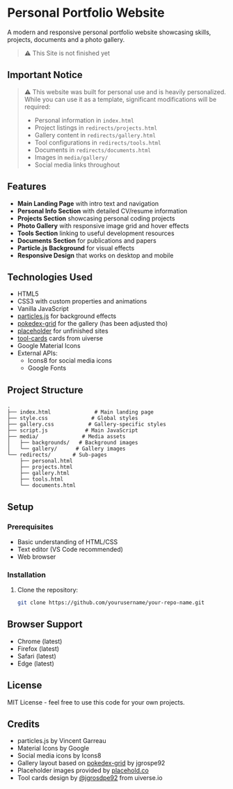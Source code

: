 # Personal Portfolio Website

A modern and responsive personal portfolio website showcasing skills, projects, documents and a photo gallery.  
> ⚠️ This Site is not finished yet

## Important Notice
> ⚠️ This website was built for personal use and is heavily personalized. While you can use it as a template, significant modifications will be required:
> - Personal information in `index.html`
> - Project listings in `redirects/projects.html`
> - Gallery content in `redirects/gallery.html`
> - Tool configurations in `redirects/tools.html`
> - Documents in `redirects/documents.html`
> - Images in `media/gallery/`
> - Social media links throughout


## Features

- **Main Landing Page** with intro text and navigation
- **Personal Info Section** with detailed CV/resume information 
- **Projects Section** showcasing personal coding projects
- **Photo Gallery** with responsive image grid and hover effects
- **Tools Section** linking to useful development resources
- **Documents Section** for publications and papers
- **Particle.js Background** for visual effects
- **Responsive Design** that works on desktop and mobile

## Technologies Used

- HTML5
- CSS3 with custom properties and animations
- Vanilla JavaScript
- [particles.js](https://github.com/VincentGarreau/particles.js/) for background effects
- [pokedex-grid](https://github.com/jgrospe92/pokedex-grid) for the gallery (has been adjusted tho)
- [placeholder](https://placehold.co) for unfinished sites
- [tool-cards](https://uiverse.io/SouravBandyopadhyay/giant-squid-24) cards from uiverse 
- Google Material Icons
- External APIs:
  - Icons8 for social media icons
  - Google Fonts

## Project Structure

```
.
├── index.html              # Main landing page
├── style.css              # Global styles
├── gallery.css           # Gallery-specific styles  
├── script.js            # Main JavaScript
├── media/              # Media assets
│   ├── backgrounds/   # Background images
│   └── gallery/      # Gallery images
└── redirects/       # Sub-pages
    ├── personal.html
    ├── projects.html  
    ├── gallery.html
    ├── tools.html
    └── documents.html
```

## Setup
### Prerequisites
- Basic understanding of HTML/CSS
- Text editor (VS Code recommended)
- Web browser

### Installation
1. Clone the repository:
   ```bash
   git clone https://github.com/yourusername/your-repo-name.git

## Browser Support

- Chrome (latest)
- Firefox (latest)
- Safari (latest)
- Edge (latest)

## License

MIT License - feel free to use this code for your own projects.

## Credits

- particles.js by Vincent Garreau
- Material Icons by Google
- Social media icons by Icons8
- Gallery layout based on [pokedex-grid](https://github.com/jgrospe92/pokedex-grid) by jgrospe92
- Placeholder images provided by [placehold.co](https://placehold.co)
- Tool cards design by [@jgrosdpe92](https://uiverse.io/SouravBandyopadhyay/giant-squid-24) from uiverse.io